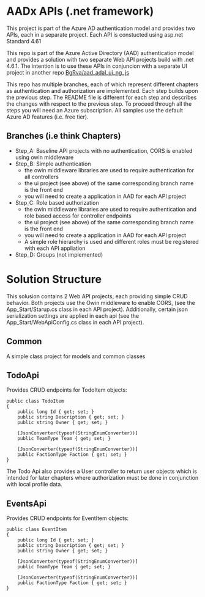 AADx APIs (.net framework)
==========================
This project is part of the Azure AD authentication model and provides two APIs, each
in a separate project.  Each API is constucted using asp.net Standard 4.61

This repo is part of the Azure Active Directory (AAD) authentication model and provides a solution with two separate
Web API projects build with .net 4.6.1.  The intention is to use these APIs in conjuncion with a separate UI
project in another repo [BgRva/aad_adal_ui_ng_js](https://github.com/BgRva/aad_adal_ui_ng_js)

This repo has multiple branches, each of which represent different chapters as authentication and authorization are implemented.  Each step builds upon the previous step.  The README file is different for each step and describes the changes with respect to the previous step.  To proceed through all the steps you will need an Azure subscription.  All samples use the default Azure AD features (i.e. free tier).

## Branches (i.e think Chapters)

 - Step_A:  Baseline API projects with no authentication, CORS is enabled using owin middleware
 - Step_B:  Simple authentication
   - the owin middleware libraries are used to require authentication for all controllers
   - the ui project (see above) of the same corresponding branch name is the front end
   - you will need to create a application in AAD for each API project
 - Step_C:  Role based authorization
   - the owin middleware libraries are used to require authentication and role based access for controller endpoints
   - the ui project (see above) of the same corresponding branch name is the front end
   - you will need to create a application in AAD for each API project
   - A simple role hierarchy is used and different roles must be registered with each API appliation
 - Step_D: Groups (not implemented)

# Solution Structure

This solusion contains 2 Web API projects, each providing simple CRUD behavior.  Both projects use the Owin middleware
to enable CORS, (see the App_Start/Starup.cs class in each API project).  Additionally, certain json serialization settings
are applied in each api (see the App_Start/WebApiConfig.cs class in each API project).

## Common
A simple class project for models and common classes

## TodoApi  
Provides CRUD endpoints for TodoItem objects:

    public class TodoItem
    {
        public long Id { get; set; }
        public string Description { get; set; }
        public string Owner { get; set; }

        [JsonConverter(typeof(StringEnumConverter))]
        public TeamType Team { get; set; }

        [JsonConverter(typeof(StringEnumConverter))]
        public FactionType Faction { get; set; }
    }
    
The Todo Api also provides a User controller to return user objects which is intended for later chapters where authorization
must be done in conjunction with local profile data.
    
## EventsApi  
Provides CRUD endpoints for EventItem objects:

    public class EventItem
    {
        public long Id { get; set; }
        public string Description { get; set; }
        public string Owner { get; set; }

        [JsonConverter(typeof(StringEnumConverter))]
        public TeamType Team { get; set; }

        [JsonConverter(typeof(StringEnumConverter))]
        public FactionType Faction { get; set; }
    }
    
 